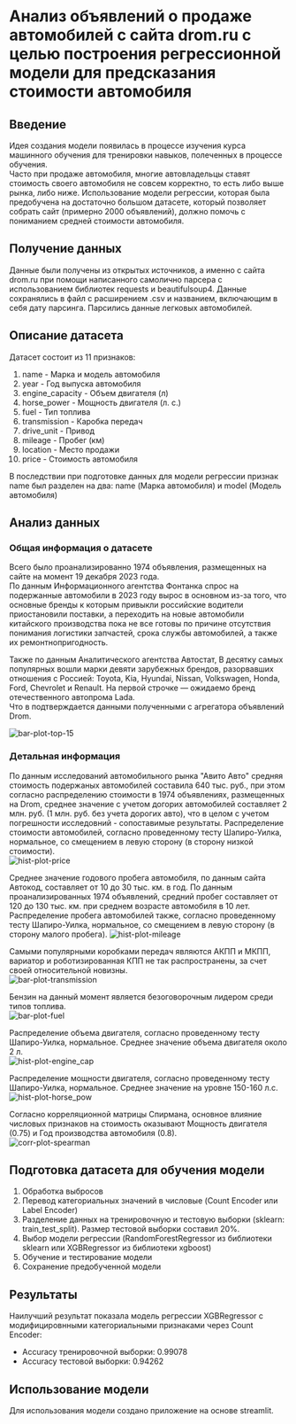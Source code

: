 # Анализ объявлений о продаже автомобилей с сайта drom.ru с целью построения регрессионной модели для предсказания стоимости автомобиля  

## Введение

Идея создания модели появилась в процессе изучения курса машинного обучения для тренировки навыков, полеченных в процессе обучения.  
Часто при продаже автомобиля, многие автовладельцы ставят стоимость своего автомобиля не совсем корректно, то есть либо выше рынка, либо ниже.
Использование модели регрессии, которая была предобучена на достаточно большом датасете, который позволяет собрать сайт (примерно 2000 объявлений), 
должно помочь с пониманием средней стоимости автомобиля.

## Получение данных
Данные были получены из открытых источников, а именно с сайта drom.ru при помощи написанного самолично парсера с использованием библиотек requests и beautifulsoup4.
Данные сохранялись в файл с расширением .csv и названием, включающим в себя дату парсинга. Парсились данные легковых автомобилей.  

## Описание датасета

Датасет состоит из 11 признаков:  
1. name - Марка и модель автомобиля
2. year - Год выпуска автомобиля
3. engine_capacity - Объем двигателя (л)
4. horse_power - Мощность двигателя (л. с.)
5. fuel - Тип топлива
6. transmission - Каробка передач
7. drive_unit - Привод
8. mileage - Пробег (км)
9. location - Место продажи
10. price - Стоимость автомобиля

В последствии при подготовке данных для модели регрессии признак name был разделен на два: name (Марка автомобиля) и model (Модель автомобиля)

## Анализ данных

### Общая информация о датасете
Всего было проанализированно 1974 объявления, размещенных на сайте на момент 19 декабря 2023 года.  
По данным Информационного агентства Фонтанка спрос на подержанные автомобили в 2023 году вырос в основном из-за того, что основные бренды к которым привыкли российские водители приостановили поставки, 
а переходить на новые автомобили китайского производства пока не все готовы по причине отсутствия понимания логистики запчастей, срока службы автомобилей, а также их ремонтнопригодность.  

Также по данным Аналитического агентства Автостат, В десятку самых популярных вошли марки девяти зарубежных брендов, разорвавших отношения с Россией: Toyota, Kia, Hyundai, Nissan, Volkswagen, Honda, Ford, Chevrolet и Renault. На первой строчке — ожидаемо бренд отечественного автопрома Lada.  
Что в подтверждается данными полученными с агрегатора объявлений Drom.

![bar-plot-top-15](/img/ТОП-15%20самых%20продаваемых%20марок%20автомобилей.png)

### Детальная информация

По данным исследований автомобильного рынка "Авито Авто" средняя стоимость подержаных автомобилей составила 640 тыс. руб., при этом согласно распределению стоимости в 1974 объявлениях, размещенных на Drom, 
среднее значение с учетом догорих автомобилей составляет 2 млн. руб. (1 млн. руб. без учета дорогих авто), что в целом с учетом погрешности исследовний - сопоставимые результаты.
Распределение стоимости автомобилей, согласно проведенному тесту Шапиро-Уилка, нормальное, со смещением в левую сторону (в сторону низкой стоимости).  
![hist-plot-price](/img/Распределение%20цен%20автомобилей.png)

Среднее значение годового пробега автомобиля, по данным сайта Автокод, составляет от 10 до 30 тыс. км. в год. По данным проанализированных 1974 объявлений, средний пробег составляет от 120 до 130 тыс. км. при среднем возрасте автомобиля в 10 лет.  
Распределение пробега автомобилей также, согласно проведенному тесту Шапиро-Уилка, нормальное, со смещением в левую сторону (в сторону малого пробега). 
![hist-plot-mileage](/img/Распределение%20пробега%20автомобилей.png)

Самыми популярными коробками передач являются АКПП и МКПП, вариатор и роботизированная КПП не так распространены, за счет своей относительной новизны.  
![bar-plot-transmission](/img/Варианты%20коробки%20передач.png)

Бензин на данный момент является безоговорочным лидером среди типов топлива.  
![bar-plot-fuel](/img/Варианты%20топлива.png)  

Распределение объема двигателя, согласно проведенному тесту Шапиро-Уилка, нормальное. Среднее значение объема двигателя около 2 л.  
![hist-plot-engine_cap](/img/Распределение%20значений%20объема%20двигателя.png)  

Распределение мощности двигателя, согласно проведенному тесту Шапиро-Уилка, нормальное. Среднее значение на уровне 150-160 л.с.  
![hist-plot-horse_pow](/img/Распределение%20значений%20мощности%20двигателя.png)  

Согласно корреляционной матрицы Спирмана, основное влияние числовых признаков на стоимость оказывают Мощность двигателя (0.75) и Год производства автомобиля (0.8).  
![corr-plot-spearman](/img/spearman.png)  

## Подготовка датасета для обучения модели

1. Обработка выбросов
2. Перевод категориальных значений в числовые (Count Encoder или Label Encoder)
3. Разделение данных на тренировочную и тестовую выборки (sklearn: train_test_split). Размер тестовой выборки составил 20%.  
4. Выбор модели регрессии (RandomForestRegressor из библиотеки sklearn или XGBRegressor из библиотеки xgboost)
5. Обучение и тестирование модели  
6. Сохранение предобученной модели

## Результаты

Наилучший результат показала модель регрессии XGBRegressor с модифицировнными категориальными признаками через Count Encoder:  
* Accuracy тренировочной выборки: 0.99078
* Accuracy тестовой выборки: 0.94262

## Использование модели

Для использования модели создано приложение на основе streamlit.  



